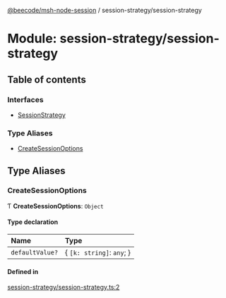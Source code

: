 [@beecode/msh-node-session](../README.md) / session-strategy/session-strategy

# Module: session-strategy/session-strategy

## Table of contents

### Interfaces

- [SessionStrategy](../interfaces/session_strategy_session_strategy.SessionStrategy.md)

### Type Aliases

- [CreateSessionOptions](session_strategy_session_strategy.md#createsessionoptions)

## Type Aliases

### CreateSessionOptions

Ƭ **CreateSessionOptions**: `Object`

#### Type declaration

| Name | Type |
| :------ | :------ |
| `defaultValue?` | \{ `[k: string]`: `any`;  } |

#### Defined in

[session-strategy/session-strategy.ts:2](https://github.com/beecode-rs/msh-node-session/blob/007a8c1/src/session-strategy/session-strategy.ts#L2)
